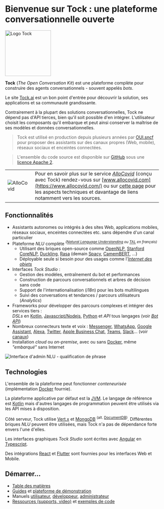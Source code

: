 # Bienvenue sur Tock : une plateforme conversationnelle ouverte

<img alt="Logo Tock" src="{{ extra.tock.logo }}" style="width: 150px;">


**Tock** (*The Open Conversation Kit*) est une plateforme complète pour construire des agents conversationnels - souvent appelés _bots_. 

Le site [Tock.ai](https://doc.tock.ai/) est un bon point d'entrée pour découvrir la solution, ses applications et sa communauté grandissante.

Contrairement à la plupart des solutions conversationnelles, Tock ne dépend pas d'API tierces, bien qu'il soit possible d'en intégrer.
L'utilisateur choisit les composants qu'il embarque et peut ainsi conserver la maîtrise de ses modèles et données conversationnelles.

> Tock est utilisé en production depuis plusieurs années par [OUI.sncf](https://www.oui.sncf/services/assistant) pour
> proposer des assistants sur des canaux propres (Web, mobile), réseaux sociaux et enceintes connectées.

> L'ensemble du code source est disponible sur 
> [GitHub](https://github.com/theopenconversationkit/tock) 
> sous une [licence Apache 2](https://github.com/theopenconversationkit/tock/blob/master/LICENSE). 

|   |   |
|---|---|
| ![AlloCovid](https://doc.tock.ai/fr/images/allocovid.png) | Pour en savoir plus sur le service [_AlloCovid_](https://www.allocovid.com/) (conçu avec Tock) rendez-vous sur [www.allocovid.com](https://www.allocovid.com/) ou sur [cette page](apropos/vitrine.md#allocovid) pour les aspects techniques et davantage de liens notamment vers les sources. |

## Fonctionnalités

* Assistants autonomes ou intégrés à des sites Web, applications mobiles, réseaux sociaux, enceintes connectées etc. 
sans dépendre d'un canal particulier
* Plateforme _NLU_ complète _<sup>([Natural Language Understanding](https://en.wikipedia.org/wiki/Natural-language_understanding) 
ou [TAL](https://fr.wikipedia.org/wiki/Traitement_automatique_du_langage_naturel) en français)</sup>_
    * Utilisant des briques open-source comme [OpenNLP](https://opennlp.apache.org/), [Stanford CoreNLP](https://stanfordnlp.github.io/CoreNLP/),
[Duckling](https://github.com/facebook/duckling), [Rasa](https://rasa.com/) 
(demain [Spacy](https://spacy.io/), [CamemBERT](https://camembert-model.fr/), ...)
    * Déployable seule si besoin pour des usages comme l'[_Internet des objets_](https://fr.wikipedia.org/wiki/Internet_des_objets)
* Interfaces _Tock Studio_ :
    * Gestion des modèles, entraînement du bot et performances
    * Construction de parcours conversationnels et arbres de décision sans code
    * Support de l'internationalisation (_i18n_) pour les bots multilingues
    * Suivi des conversations et tendances / parcours utilisateurs (_Analytics_)
* Frameworks pour développer des parcours complexes et intégrer des services tiers : <br/> _DSLs_ en 
[Kotlin](https://kotlinlang.org/), [Javascript/Nodejs](https://nodejs.org/), [Python](https://www.python.org/) 
et _API_ tous langages (voir [_Bot API_](dev/bot-api.md))
* Nombreux connecteurs texte et voix : [Messenger](https://www.messenger.com/), [WhatsApp](https://www.whatsapp.com/), 
[Google Assistant](https://assistant.google.com/), [Alexa](https://alexa.amazon.com/), [Twitter](https://twitter.com/), 
[Apple Business Chat](https://www.apple.com/fr/ios/business-chat/), [Teams](https://products.office.com/fr-fr/microsoft-teams/), 
[Slack](https://slack.com/)... (voir [canaux](user/guides/canaux.md))
* Installation _cloud_ ou _on-premise_, avec ou sans [Docker](https://www.docker.com/), 
même _"embarqué"_ sans Internet 

![Interface d'admin NLU - qualification de phrase](img/tock-nlp-admin.png "Exemple de qualification de phrase")

## Technologies

L'ensemble de la plateforme peut fonctionner _conteneurisée_ (implémentation [Docker](https://www.docker.com/) fournie). 

La plateforme applicative par défaut est la [JVM](https://fr.wikipedia.org/wiki/Machine_virtuelle_Java). 
Le langage de référence est [Kotlin](https://kotlinlang.org/) mais d'autres langages de programmation peuvent être utilisés via les API mises à disposition.

Côté serveur, Tock utilise [Vert.x](http://vertx.io/) et [MongoDB](https://www.mongodb.com ) <sup>(alt. [DocumentDB](https://aws.amazon.com/fr/documentdb/))</sup>. 
Différentes briques _NLU_ peuvent être utilisées, mais Tock n'a pas de dépendance forte envers l'une d'elles.

Les interfaces graphiques _Tock Studio_ sont écrites avec [Angular](https://angular.io/) en [Typescript](https://www.typescriptlang.org/).

Des intégrations [React](https://reactjs.org) et [Flutter](https://flutter.dev/) sont fournies pour les interfaces Web et Mobile.

## Démarrer...

* [Table des matières](toc.md)
* [Guides](guide/studio.md) et [plateforme de démonstration](https://demo.tock.ai/)
* Manuels [utilisateur](user/concepts.md), [développeur](dev/modes.md), [administrateur](admin/architecture.md)
* [Ressources (supports, video)](apropos/ressources.md) et [exemples de code](dev/exemples-code.md)

